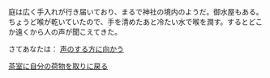 庭は広く手入れが行き届いており、まるで神社の境内のようだ。御水屋もある。ちょうど喉が乾いていたので、手を清めたあと冷たい水で喉を潤す。するとどこか遠くから人の声が聞こえてきた。

さてあなたは：
[声のする方に向かう](../well/well.md)

[茶室に自分の荷物を取りに戻る](../chasitsu.md)
